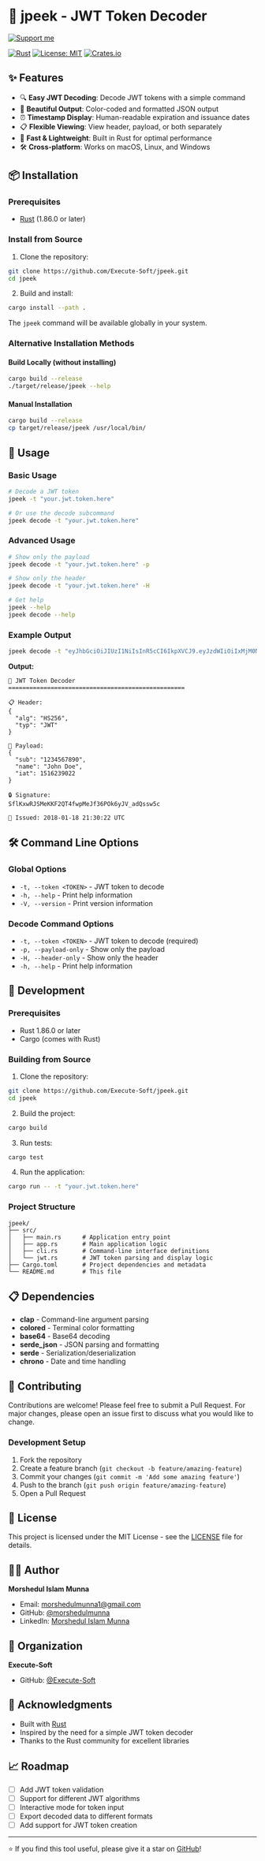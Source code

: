 # 🔐 jpeek - JWT Token Decoder

[![Support me](https://img.shields.io/badge/Buy%20Me%20a%20Coffee-FFDD00?style=for-the-badge&logo=buy-me-a-coffee&logoColor=black)](https://buymeacoffee.com/moshedulmunna)

[![Rust](https://img.shields.io/badge/Rust-1.86.0+-orange.svg)](https://www.rust-lang.org/)
[![License: MIT](https://img.shields.io/badge/License-MIT-yellow.svg)](https://opensource.org/licenses/MIT)
[![Crates.io](https://img.shields.io/crates/v/jpeek)](https://crates.io/crates/jpeek)

## ✨ Features

- 🔍 **Easy JWT Decoding**: Decode JWT tokens with a simple command
- 🎨 **Beautiful Output**: Color-coded and formatted JSON output
- ⏰ **Timestamp Display**: Human-readable expiration and issuance dates
- 📋 **Flexible Viewing**: View header, payload, or both separately
- 🚀 **Fast & Lightweight**: Built in Rust for optimal performance
- 🛠️ **Cross-platform**: Works on macOS, Linux, and Windows

## 📦 Installation

### Prerequisites

- [Rust](https://rustup.rs/) (1.86.0 or later)

### Install from Source

1. Clone the repository:

```bash
git clone https://github.com/Execute-Soft/jpeek.git
cd jpeek
```

2. Build and install:

```bash
cargo install --path .
```

The `jpeek` command will be available globally in your system.

### Alternative Installation Methods

#### Build Locally (without installing)

```bash
cargo build --release
./target/release/jpeek --help
```

#### Manual Installation

```bash
cargo build --release
cp target/release/jpeek /usr/local/bin/
```

## 🚀 Usage

### Basic Usage

```bash
# Decode a JWT token
jpeek -t "your.jwt.token.here"

# Or use the decode subcommand
jpeek decode -t "your.jwt.token.here"
```

### Advanced Usage

```bash
# Show only the payload
jpeek decode -t "your.jwt.token.here" -p

# Show only the header
jpeek decode -t "your.jwt.token.here" -H

# Get help
jpeek --help
jpeek decode --help
```

### Example Output

```bash
jpeek decode -t "eyJhbGciOiJIUzI1NiIsInR5cCI6IkpXVCJ9.eyJzdWIiOiIxMjM0NTY3ODkwIiwibmFtZSI6IkpvaG4gRG9lIiwiaWF0IjoxNTE2MjM5MDIyfQ.SflKxwRJSMeKKF2QT4fwpMeJf36POk6yJV_adQssw5c"
```

**Output:**

```
🔐 JWT Token Decoder
==================================================

📋 Header:
{
  "alg": "HS256",
  "typ": "JWT"
}

📄 Payload:
{
  "sub": "1234567890",
  "name": "John Doe",
  "iat": 1516239022
}

🔒 Signature:
SflKxwRJSMeKKF2QT4fwpMeJf36POk6yJV_adQssw5c

📅 Issued: 2018-01-18 21:30:22 UTC
```

## 🛠️ Command Line Options

### Global Options

- `-t, --token <TOKEN>` - JWT token to decode
- `-h, --help` - Print help information
- `-V, --version` - Print version information

### Decode Command Options

- `-t, --token <TOKEN>` - JWT token to decode (required)
- `-p, --payload-only` - Show only the payload
- `-H, --header-only` - Show only the header
- `-h, --help` - Print help information

## 🔧 Development

### Prerequisites

- Rust 1.86.0 or later
- Cargo (comes with Rust)

### Building from Source

1. Clone the repository:

```bash
git clone https://github.com/Execute-Soft/jpeek.git
cd jpeek
```

2. Build the project:

```bash
cargo build
```

3. Run tests:

```bash
cargo test
```

4. Run the application:

```bash
cargo run -- -t "your.jwt.token.here"
```

### Project Structure

```
jpeek/
├── src/
│   ├── main.rs      # Application entry point
│   ├── app.rs       # Main application logic
│   ├── cli.rs       # Command-line interface definitions
│   └── jwt.rs       # JWT token parsing and display logic
├── Cargo.toml       # Project dependencies and metadata
└── README.md        # This file
```

## 📋 Dependencies

- **clap** - Command-line argument parsing
- **colored** - Terminal color formatting
- **base64** - Base64 decoding
- **serde_json** - JSON parsing and formatting
- **serde** - Serialization/deserialization
- **chrono** - Date and time handling

## 🤝 Contributing

Contributions are welcome! Please feel free to submit a Pull Request. For major changes, please open an issue first to discuss what you would like to change.

### Development Setup

1. Fork the repository
2. Create a feature branch (`git checkout -b feature/amazing-feature`)
3. Commit your changes (`git commit -m 'Add some amazing feature'`)
4. Push to the branch (`git push origin feature/amazing-feature`)
5. Open a Pull Request

## 📄 License

This project is licensed under the MIT License - see the [LICENSE](LICENSE) file for details.

## 👨‍💻 Author

**Morshedul Islam Munna**

- Email: morshedulmunna1@gmail.com
- GitHub: [@morshedulmunna](https://github.com/morshedulmunna)
- LinkedIn: [Morshedul Islam Munna](https://www.linkedin.com/in/morshedulmunna/)

## 🏢 Organization

**Execute-Soft**

- GitHub: [@Execute-Soft](https://github.com/Execute-Soft)

## 🙏 Acknowledgments

- Built with [Rust](https://www.rust-lang.org/)
- Inspired by the need for a simple JWT token decoder
- Thanks to the Rust community for excellent libraries

## 📈 Roadmap

- [ ] Add JWT token validation
- [ ] Support for different JWT algorithms
- [ ] Interactive mode for token input
- [ ] Export decoded data to different formats
- [ ] Add support for JWT token creation

---

⭐ If you find this tool useful, please give it a star on [GitHub](https://github.com/Execute-Soft/jpeek)!
